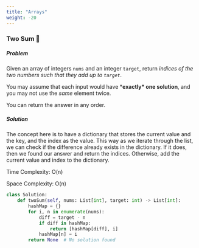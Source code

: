 ```yaml
---
title: "Arrays"
weight: -20
---
```


### Two Sum  :green_book:

##### Problem

Given an array of integers `nums` and an integer `target`, return *indices of the two numbers such that they add up to `target`*. 

You may assume that each input would have ***exactly\* one solution**, and you may not use the *same* element twice.

You can return the answer in any order.

##### Solution

The concept here is to have a dictionary that stores the current value and the key, and the index as the value. This way as we iterate through the list, we can check if the difference already exists in the dictionary. If it does, then we found our answer and return the indices. Otherwise, add the current value and index to the dictionary.

Time Complexity: O(n)

Space Complexity: O(n)

```python
class Solution:
    def twoSum(self, nums: List[int], target: int) -> List[int]:
        hashMap = {}
        for i, n in enumerate(nums):
            diff = target - n 
            if diff in hashMap:
                return [hashMap[diff], i]
            hashMap[n] = i
        return None  # No solution found
```



